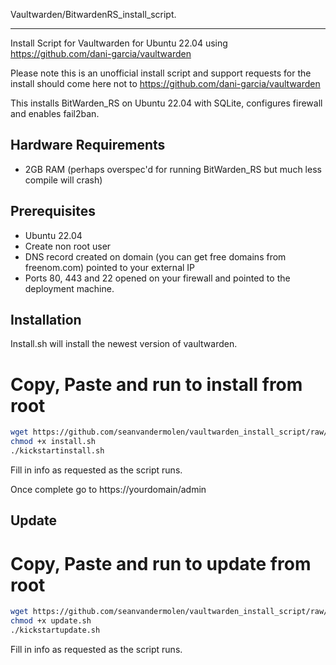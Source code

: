 Vaultwarden/BitwardenRS_install_script. 

-----

Install Script for Vaultwarden for Ubuntu 22.04 using https://github.com/dani-garcia/vaultwarden

Please note this is an unofficial install script and support requests for the install should come here not to https://github.com/dani-garcia/vaultwarden

This installs BitWarden_RS on Ubuntu 22.04 with SQLite, configures firewall and enables fail2ban.

## Hardware Requirements 

- 2GB RAM (perhaps overspec'd for running BitWarden_RS but much less compile will crash)

## Prerequisites 

- Ubuntu 22.04 
- Create non root user
- DNS record created on domain (you can get free domains from freenom.com) pointed to your external IP 
- Ports 80, 443 and 22 opened on your firewall and pointed to the deployment machine.

## Installation

Install.sh will install the newest version of vaultwarden.

# Copy, Paste and run to install from root

```bash
wget https://github.com/seanvandermolen/vaultwarden_install_script/raw/master/kickstartinstall.sh
chmod +x install.sh
./kickstartinstall.sh
```

Fill in info as requested as the script runs.

Once complete go to https://yourdomain/admin

## Update
# Copy, Paste and run to update from root

```bash
wget https://github.com/seanvandermolen/vaultwarden_install_script/raw/master/kickstartupdate.sh
chmod +x update.sh
./kickstartupdate.sh
```

Fill in info as requested as the script runs.

